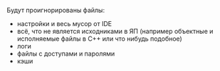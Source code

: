 Будут проигнорированы файлы:
- настройки и весь мусор от IDE
- всё, что не является исходниками в ЯП (например объектные и исполняемые файлы в С++ или что нибудь подобное)
- логи
- файлы с доступами и паролями
- кэши
